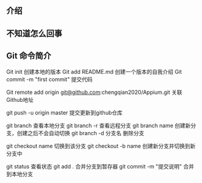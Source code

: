 ##  介绍



##  不知道怎么回事
## Git 命令简介
Git init 创建本地的版本
Git add README.md   创建一个版本的自我介绍
Git commit -m "first commit"    提交代码

Git remote add origin 
git@github.com:chengqian2020/Appium.git 关联Github地址

git push -u origin master  提交更新到github仓库


git branch 查看本地分支
git branch -r 查看远程分支
git branch name 创建新分支，创建之后不会自动切换
git branch -d 分支名   删除分支


git checkout name    切换到该分支
git checkout -b name 创建新分支并切换到新分支中

git status  查看状态
git add .   合并分支到暂存器
git commit -m "提交说明"    合并到本地分支


